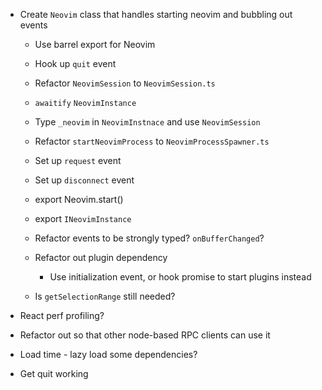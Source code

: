 - Create `Neovim` class that handles starting neovim and bubbling out events
    - Use barrel export for Neovim
    - Hook up `quit` event
    - Refactor `NeovimSession` to `NeovimSession.ts`
    - `awaitify` `NeovimInstance`
    - Type `_neovim` in `NeovimInstnace` and use `NeovimSession`

    - Refactor `startNeovimProcess` to `NeovimProcessSpawner.ts`

    - Set up `request` event
    - Set up `disconnect` event

    - export Neovim.start()
    - export `INeovimInstance`
    - Refactor events to be strongly typed? `onBufferChanged`?
    - Refactor out plugin dependency
        - Use initialization event, or hook promise to start plugins instead

    - Is `getSelectionRange` still needed?

- React perf profiling?
- Refactor out so that other node-based RPC clients can use it

- Load time - lazy load some dependencies?

- Get quit working
